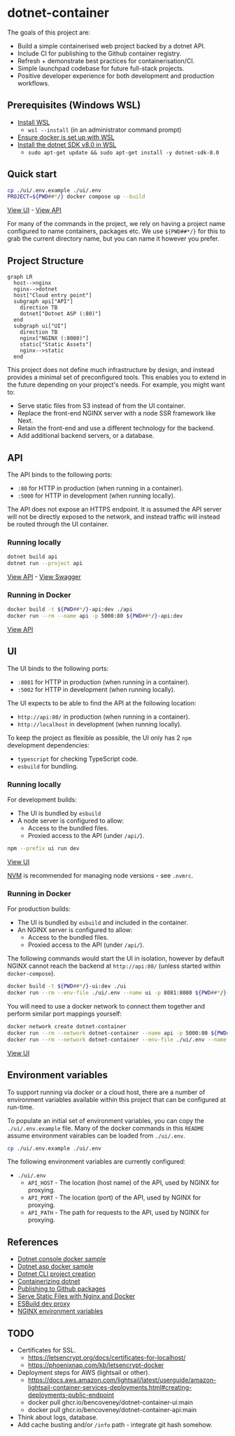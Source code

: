 # dotnet-container

The goals of this project are:

- Build a simple containerised web project backed by a dotnet API.
- Include CI for publishing to the Github container registry.
- Refresh + demonstrate best practices for containerisation/CI.
- Simple launchpad codebase for future full-stack projects.
- Positive developer experience for both development and production workflows.

## Prerequisites (Windows WSL)

- [Install WSL](https://learn.microsoft.com/en-us/windows/wsl/install)
  - `wsl --install` (in an administrator command prompt)
- [Ensure docker is set up with WSL](https://docs.docker.com/desktop/wsl/)
- [Install the dotnet SDK v8.0 in WSL](https://learn.microsoft.com/en-us/dotnet/core/install/linux-ubuntu)
  - `sudo apt-get update && sudo apt-get install -y dotnet-sdk-8.0`

## Quick start

```bash
cp ./ui/.env.example ./ui/.env
PROJECT=${PWD##*/} docker compose up --build
```

[View UI](http://localhost:8081/) - [View API](http://localhost:8081/api/)

For many of the commands in the project, we rely on having a project name configured to name containers, packages etc. We use `${PWD##*/}` for this to grab the current directory name, but you can name it however you prefer.

## Project Structure

```mermaid
graph LR
  host-->nginx
  nginx-->dotnet
  host["Cloud entry point"]
  subgraph api["API"]
    direction TB
    dotnet["Dotnet ASP (:80)"]
  end
  subgraph ui["UI"]
    direction TB
    nginx["NGINX (:8080)"]
    static["Static Assets"]
    nginx-->static
  end
```

This project does not define much infrastructure by design, and instead provides a minimal set of preconfigured tools. This enables you to extend in the future depending on your project's needs. For example, you might want to:

- Serve static files from S3 instead of from the UI container.
- Replace the front-end NGINX server with a node SSR framework like Next.
- Retain the front-end and use a different technology for the backend.
- Add additional backend servers, or a database.

## API

The API binds to the following ports:

- `:80` for HTTP in production (when running in a container).
- `:5000` for HTTP in development (when running locally).

The API does not expose an HTTPS endpoint. It is assumed the API server will not be directly exposed to the network, and instead traffic will instead be routed through the UI container.

### Running locally

```bash
dotnet build api
dotnet run --project api
```

[View API](http://localhost:5000) - [View Swagger](http://localhost:5000/swagger/)

### Running in Docker

```bash
docker build -t ${PWD##*/}-api:dev ./api
docker run --rm --name api -p 5000:80 ${PWD##*/}-api:dev
```

[View API](http://localhost:5000)

## UI

The UI binds to the following ports:

- `:8081` for HTTP in production (when running in a container).
- `:5002` for HTTP in development (when running locally).

The UI expects to be able to find the API at the following location:

- `http://api:80/` in production (when running in a container).
- `http://localhost` in development (when running locally).

To keep the project as flexible as possible, the UI only has 2 `npm` development dependencies:

- `typescript` for checking TypeScript code.
- `esbuild` for bundling.

### Running locally

For development builds:

- The UI is bundled by `esbuild`
- A node server is configured to allow:
  - Access to the bundled files.
  - Proxied access to the API (under `/api/`).

```bash
npm --prefix ui run dev
```

[View UI](http://localhost:8081/)

[NVM](https://github.com/nvm-sh/nvm) is recommended for managing node versions - see `.nvmrc`.

### Running in Docker

For production builds:

- The UI is bundled by `esbuild` and included in the container.
- An NGINX server is configured to allow:
  - Access to the bundled files.
  - Proxied access to the API (under `/api/`).

The following commands would start the UI in isolation, however by default NGINX cannot reach the backend at `http://api:80/` (unless started within `docker-compose`).

```bash
docker build -t ${PWD##*/}-ui:dev ./ui
docker run --rm --env-file ./ui/.env --name ui -p 8081:8080 ${PWD##*/}-ui:dev
```

You will need to use a docker network to connect them together and perform similar port mappings yourself:

```bash
docker network create dotnet-container
docker run --rm --network dotnet-container --name api -p 5000:80 ${PWD##*/}-api:dev
docker run --rm --network dotnet-container --env-file ./ui/.env --name ui -p 8081:8080 ${PWD##*/}-ui:dev
```

[View UI](http://localhost:8081)

## Environment variables

To support running via docker or a cloud host, there are a number of environment variables available within this project that can be configured at run-time.

To populate an initial set of environment variables, you can copy the `./ui/.env.example` file. Many of the docker commands in this `README` assume environment vairables can be loaded from `./ui/.env`.

```bash
cp ./ui/.env.example ./ui/.env
```

The following environment variables are currently configured:

- `./ui/.env`
  - `API_HOST` - The location (host name) of the API, used by NGINX for proxying.
  - `API_PORT` - The location (port) of the API, used by NGINX for proxying.
  - `API_PATH` - The path for requests to the API, used by NGINX for proxying.

## References

- [Dotnet console docker sample](https://github.com/dotnet/dotnet-docker/blob/main/samples/dotnetapp/README.md)
- [Dotnet asp docker sample](https://github.com/dotnet/dotnet-docker/blob/main/samples/aspnetapp/README.md)
- [Dotnet CLI project creation](https://learn.microsoft.com/en-us/dotnet/core/tools/dotnet-new)
- [Containerizing dotnet](https://chris-ayers.com/2023/12/03/containerizing-dotnet-part-1)
- [Publishing to Github packages](https://docs.github.com/en/actions/publishing-packages/publishing-docker-images)
- [Serve Static Files with Nginx and Docker](https://sabe.io/tutorials/serve-static-files-nginx-docker)
- [ESBuild dev proxy](https://esbuild.github.io/api/#serve-proxy)
- [NGINX environment variables](https://hub.docker.com/_/nginx/)

## TODO

- Certificates for SSL.
  - https://letsencrypt.org/docs/certificates-for-localhost/
  - https://phoenixnap.com/kb/letsencrypt-docker
- Deployment steps for AWS (lightsail or other).
  - https://docs.aws.amazon.com/lightsail/latest/userguide/amazon-lightsail-container-services-deployments.html#creating-deployments-public-endpoint
  - docker pull ghcr.io/bencoveney/dotnet-container-ui:main
  - docker pull ghcr.io/bencoveney/dotnet-container-api:main
- Think about logs, database.
- Add cache busting and/or `/info` path - integrate git hash somehow.
